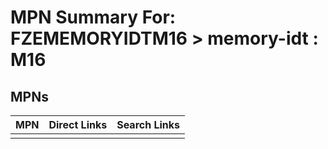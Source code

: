 



# MPN Summary For: FZEMEMORYIDTM16 > memory-idt : M16

## MPNs
  

|MPN|Direct Links|Search Links|
| :--- | :--- | :--- |
||||
